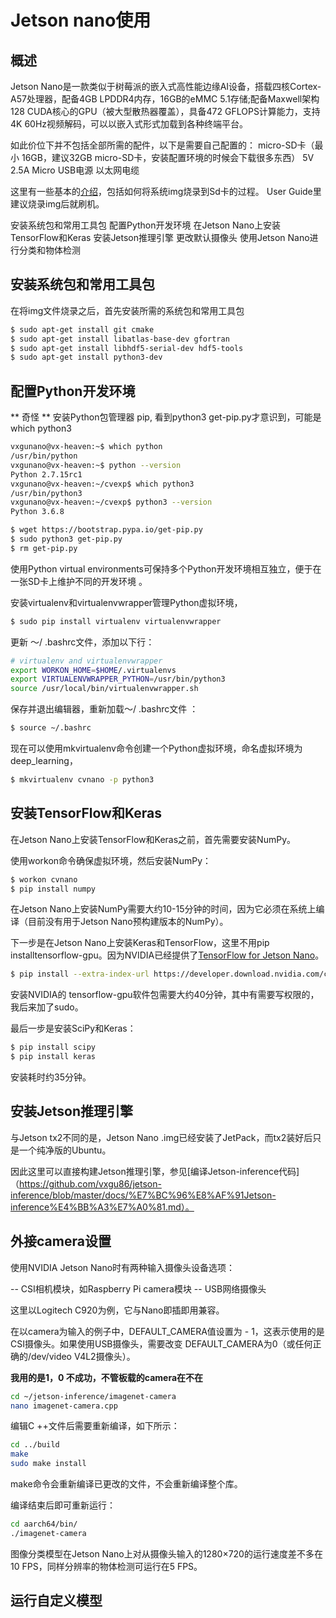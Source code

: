 # Jetson nano使用
## 概述

Jetson Nano是一款类似于树莓派的嵌入式高性能边缘AI设备，搭载四核Cortex-A57处理器，配备4GB LPDDR4内存，16GB的eMMC 5.1存储;配备Maxwell架构128 CUDA核心的GPU（被大型散热器覆盖），具备472 GFLOPS计算能力，支持4K 60Hz视频解码，可以以嵌入式形式加载到各种终端平台。

如此价位下并不包括全部所需的配件，以下是需要自己配置的：
micro-SD卡（最小 16GB，建议32GB micro-SD卡，安装配置环境的时候会下载很多东西）
5V 2.5A Micro USB电源
以太网电缆

这里有一些基本的[介绍](https://developer.nvidia.com/embedded/learn/get-started-jetson-nano-devkit)，包括如何将系统img烧录到Sd卡的过程。
User Guide里建议烧录img后就刷机。

安装系统包和常用工具包
配置Python开发环境
在Jetson Nano上安装TensorFlow和Keras
安装Jetson推理引擎
更改默认摄像头
使用Jetson Nano进行分类和物体检测

## 安装系统包和常用工具包

在将img文件烧录之后，首先安装所需的系统包和常用工具包
``` bash
$ sudo apt-get install git cmake
$ sudo apt-get install libatlas-base-dev gfortran
$ sudo apt-get install libhdf5-serial-dev hdf5-tools
$ sudo apt-get install python3-dev
``` 

## 配置Python开发环境
** 奇怪 **
安装Python包管理器 pip,
看到python3 get-pip.py才意识到，可能是which python3
``` bash
vxgunano@vx-heaven:~$ which python
/usr/bin/python
vxgunano@vx-heaven:~$ python --version
Python 2.7.15rc1
vxgunano@vx-heaven:~/cvexp$ which python3
/usr/bin/python3
vxgunano@vx-heaven:~/cvexp$ python3 --version
Python 3.6.8
```

``` bash
$ wget https://bootstrap.pypa.io/get-pip.py
$ sudo python3 get-pip.py
$ rm get-pip.py
``` 

使用Python virtual environments可保持多个Python开发环境相互独立，便于在一张SD卡上维护不同的开发环境 。

安装virtualenv和virtualenvwrapper管理Python虚拟环境，
``` bash
$ sudo pip install virtualenv virtualenvwrapper
``` 
更新 〜/ .bashrc文件，添加以下行：

``` bash
# virtualenv and virtualenvwrapper
export WORKON_HOME=$HOME/.virtualenvs
export VIRTUALENVWRAPPER_PYTHON=/usr/bin/python3
source /usr/local/bin/virtualenvwrapper.sh
```

保存并退出编辑器，重新加载〜/ .bashrc文件 ：
``` bash
$ source ~/.bashrc
``` 
现在可以使用mkvirtualenv命令创建一个Python虚拟环境，命名虚拟环境为deep_learning，
``` bash
$ mkvirtualenv cvnano -p python3
``` 
## 安装TensorFlow和Keras

在Jetson Nano上安装TensorFlow和Keras之前，首先需要安装NumPy。

使用workon命令确保虚拟环境，然后安装NumPy：
``` bash
$ workon cvnano
$ pip install numpy
``` 
在Jetson Nano上安装NumPy需要大约10-15分钟的时间，因为它必须在系统上编译（目前没有用于Jetson Nano预构建版本的NumPy）。

下一步是在Jetson Nano上安装Keras和TensorFlow，这里不用pip installtensorflow-gpu。因为NVIDIA已经提供了[TensorFlow for Jetson Nano](https://devtalk.nvidia.com/default/topic/1048776/official-tensorflow-for-jetson-nano-/  )。
``` bash
$ pip install --extra-index-url https://developer.download.nvidia.com/compute/redist/jp/v42 tensorflow-gpu==1.13.1+nv19.3
``` 
安装NVIDIA的 tensorflow-gpu软件包需要大约40分钟，其中有需要写权限的，我后来加了sudo。

最后一步是安装SciPy和Keras：

``` bash
$ pip install scipy
$ pip install keras
```

安装耗时约35分钟。

## 安装Jetson推理引擎
与Jetson tx2不同的是，Jetson Nano .img已经安装了JetPack，而tx2装好后只是一个纯净版的Ubuntu。

因此这里可以直接构建Jetson推理引擎，参见[编译Jetson-inference代码]（https://github.com/vxgu86/jetson-inference/blob/master/docs/%E7%BC%96%E8%AF%91Jetson-inference%E4%BB%A3%E7%A0%81.md）。

## 外接camera设置

使用NVIDIA Jetson Nano时有两种输入摄像头设备选项：

-- CSI相机模块，如Raspberry Pi camera模块
-- USB网络摄像头

这里以Logitech C920为例，它与Nano即插即用兼容。

在以camera为输入的例子中，DEFAULT_CAMERA值设置为 - 1，这表示使用的是CSI摄像头。如果使用USB摄像头，需要改变 DEFAULT_CAMERA为0（或任何正确的/dev/video V4L2摄像头）。

**我用的是1，0 不成功，不管板载的camera在不在**

``` bash
cd ~/jetson-inference/imagenet-camera
nano imagenet-camera.cpp
```

编辑C ++文件后需要重新编译，如下所示：

``` bash
cd ../build
make
sudo make install
```

make命令会重新编译已更改的文件，不会重新编译整个库。

编译结束后即可重新运行：

``` bash
cd aarch64/bin/
./imagenet-camera
```

图像分类模型在Jetson Nano上对从摄像头输入的1280×720的运行速度差不多在10 FPS，同样分辨率的物体检测可运行在5 FPS。

## 运行自定义模型



